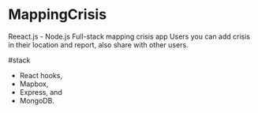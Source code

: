 ﻿# MappingCrisis




Reeact.js - Node.js Full-stack mapping crisis app 
Users you can add crisis in their location and report, also share with other users.

#stack
- React hooks,
- Mapbox, 
- Express, 
and 
- MongoDB. 

